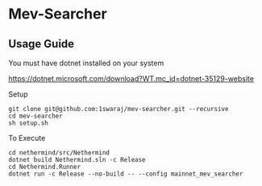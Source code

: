 # Mev-Searcher

## Usage Guide 

You must have dotnet installed on your system

https://dotnet.microsoft.com/download?WT.mc_id=dotnet-35129-website


Setup
```
git clone git@github.com:1swaraj/mev-searcher.git --recursive
cd mev-searcher
sh setup.sh
```

To Execute
```
cd nethermind/src/Nethermind
dotnet build Nethermind.sln -c Release
cd Nethermind.Runner
dotnet run -c Release --no-build -- --config mainnet_mev_searcher
```
